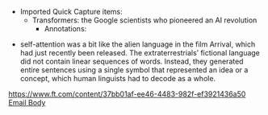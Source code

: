 - Imported Quick Capture items:
    - Transformers: the Google scientists who pioneered an AI revolution
        - Annotations:

* self-attention was a bit like the alien language in the film Arrival, which had just recently been released. The extraterrestrials’ fictional language did not contain linear sequences of words. Instead, they generated entire sentences using a single symbol that represented an idea or a concept, which human linguists had to decode as a whole.



https://www.ft.com/content/37bb01af-ee46-4483-982f-ef3921436a50 [Email Body](https://files.todoist.com/N6VonwGlUegBeudO0fhbUNfRAK6I5QLv2P8fR8lF91oWF0-IqCHv_847O_aVI6eO/by/21878347/as/file.html)
